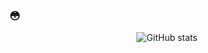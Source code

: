 ### 😳

<div align="center">
  
![GitHub stats](https://github-readme-stats.vercel.app/api?username=paramudya&count_private=true&show_icons=true&title_color=#2596be&bg_color=0d1117&icon_color=#2596be&border_color=#2596be&text_color=#2596be&hide_title=true)

</div>

